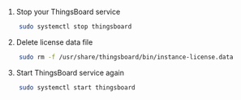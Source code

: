 1. Stop your ThingsBoard service
```bash
    sudo systemctl stop thingsboard
```

2. Delete license data file
```bash
    sudo rm -f /usr/share/thingsboard/bin/instance-license.data
```

3. Start ThingsBoard service again
```bash
    sudo systemctl start thingsboard
```
